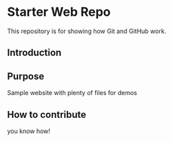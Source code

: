 # Starter Web Repo

This repository is for showing how Git and GitHub work.

## Introduction

## Purpose

Sample website with plenty of files for demos

## How to contribute
you know how!
